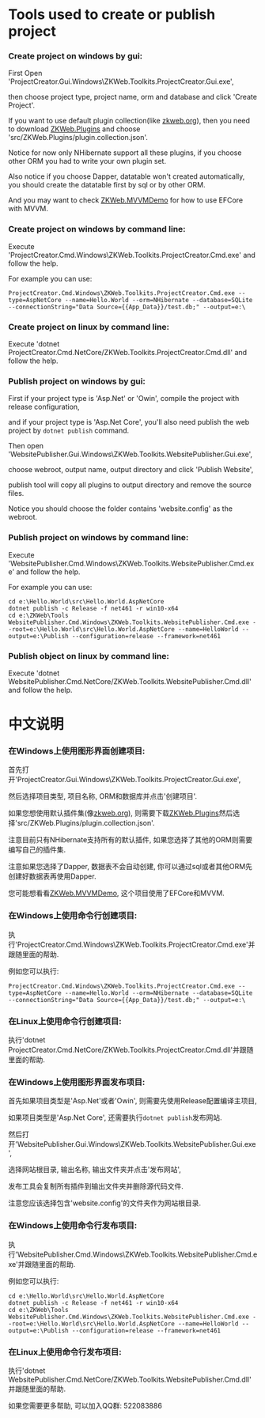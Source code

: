 # Tools used to create or publish project

### **Create project on windows by gui:**

First Open 'ProjectCreator.Gui.Windows\ZKWeb.Toolkits.ProjectCreator.Gui.exe',

then choose project type, project name, orm and database and click 'Create Project'.

If you want to use default plugin collection(like [zkweb.org](http://zkweb.org)), then you need to download [ZKWeb.Plugins](https://github.com/zkweb-framework/ZKWeb.Plugins) and choose 'src/ZKWeb.Plugins/plugin.collection.json'.

Notice for now only NHibernate support all these plugins, if you choose other ORM you had to write your own plugin set.

Also notice if you choose Dapper, datatable won't created automatically, you should create the datatable first by sql or by other ORM.

And you may want to check [ZKWeb.MVVMDemo](https://github.com/zkweb-framework/ZKWeb.MVVMDemo) for how to use EFCore with MVVM.

### **Create project on windows by command line:**

Execute 'ProjectCreator.Cmd.Windows\ZKWeb.Toolkits.ProjectCreator.Cmd.exe' and follow the help.

For example you can use:

``` text
ProjectCreator.Cmd.Windows\ZKWeb.Toolkits.ProjectCreator.Cmd.exe --type=AspNetCore --name=Hello.World --orm=NHibernate --database=SQLite --connectionString="Data Source={{App_Data}}/test.db;" --output=e:\
```

### **Create project on linux by command line:**

Execute 'dotnet ProjectCreator.Cmd.NetCore/ZKWeb.Toolkits.ProjectCreator.Cmd.dll' and follow the help.

### **Publish project on windows by gui:**

First if your project type is 'Asp.Net' or 'Owin', compile the  project with release configuration,

and if your project type is 'Asp.Net Core', you'll also need publish the web project by `dotnet publish` command.

Then open 'WebsitePublisher.Gui.Windows\ZKWeb.Toolkits.WebsitePublisher.Gui.exe',

choose webroot, output name, output directory and click 'Publish Website',

publish tool will copy all plugins to output directory and remove the source files.

Notice you should choose the folder contains 'website.config' as the webroot.

### **Publish project on windows by command line:**

Execute 'WebsitePublisher.Cmd.Windows\ZKWeb.Toolkits.WebsitePublisher.Cmd.exe' and follow the help.

For example you can use:

``` text
cd e:\Hello.World\src\Hello.World.AspNetCore
dotnet publish -c Release -f net461 -r win10-x64
cd e:\ZKWeb\Tools
WebsitePublisher.Cmd.Windows\ZKWeb.Toolkits.WebsitePublisher.Cmd.exe --root=e:\Hello.World\src\Hello.World.AspNetCore --name=HelloWorld --output=e:\Publish --configuration=release --framework=net461
```

### **Publish object on linux by command line:**

Execute 'dotnet WebsitePublisher.Cmd.NetCore/ZKWeb.Toolkits.WebsitePublisher.Cmd.dll' and follow the help.

# 中文说明

### **在Windows上使用图形界面创建项目:**

首先打开'ProjectCreator.Gui.Windows\ZKWeb.Toolkits.ProjectCreator.Gui.exe',

然后选择项目类型, 项目名称, ORM和数据库并点击'创建项目'.

如果您想使用默认插件集(像[zkweb.org](http://zkweb.org)), 则需要下载[ZKWeb.Plugins](https://github.com/zkweb-framework/ZKWeb.Plugins)然后选择'src/ZKWeb.Plugins/plugin.collection.json'.

注意目前只有NHibernate支持所有的默认插件, 如果您选择了其他的ORM则需要编写自己的插件集.

注意如果您选择了Dapper, 数据表不会自动创建, 你可以通过sql或者其他ORM先创建好数据表再使用Dapper.

您可能想看看[ZKWeb.MVVMDemo](https://github.com/zkweb-framework/ZKWeb.MVVMDemo), 这个项目使用了EFCore和MVVM.

### **在Windows上使用命令行创建项目:**

执行'ProjectCreator.Cmd.Windows\ZKWeb.Toolkits.ProjectCreator.Cmd.exe'并跟随里面的帮助.

例如您可以执行:

``` text
ProjectCreator.Cmd.Windows\ZKWeb.Toolkits.ProjectCreator.Cmd.exe --type=AspNetCore --name=Hello.World --orm=NHibernate --database=SQLite --connectionString="Data Source={{App_Data}}/test.db;" --output=e:\
```

### **在Linux上使用命令行创建项目:**

执行'dotnet ProjectCreator.Cmd.NetCore/ZKWeb.Toolkits.ProjectCreator.Cmd.dll'并跟随里面的帮助.

### **在Windows上使用图形界面发布项目:**

首先如果项目类型是'Asp.Net'或者'Owin', 则需要先使用Release配置编译主项目,

如果项目类型是'Asp.Net Core', 还需要执行`dotnet publish`发布网站.

然后打开'WebsitePublisher.Gui.Windows\ZKWeb.Toolkits.WebsitePublisher.Gui.exe',

选择网站根目录, 输出名称, 输出文件夹并点击'发布网站',

发布工具会复制所有插件到输出文件夹并删除源代码文件.

注意您应该选择包含'website.config'的文件夹作为网站根目录.

### **在Windows上使用命令行发布项目:**

执行'WebsitePublisher.Cmd.Windows\ZKWeb.Toolkits.WebsitePublisher.Cmd.exe'并跟随里面的帮助.

例如您可以执行:

``` text
cd e:\Hello.World\src\Hello.World.AspNetCore
dotnet publish -c Release -f net461 -r win10-x64
cd e:\ZKWeb\Tools
WebsitePublisher.Cmd.Windows\ZKWeb.Toolkits.WebsitePublisher.Cmd.exe --root=e:\Hello.World\src\Hello.World.AspNetCore --name=HelloWorld --output=e:\Publish --configuration=release --framework=net461
```

### **在Linux上使用命令行发布项目:**

执行'dotnet WebsitePublisher.Cmd.NetCore/ZKWeb.Toolkits.WebsitePublisher.Cmd.dll' 并跟随里面的帮助.

如果您需要更多帮助, 可以加入QQ群: 522083886
